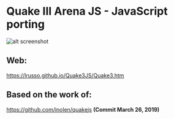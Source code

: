 # Quake III Arena JS - JavaScript porting
 
![alt screenshot](https://raw.githubusercontent.com/lrusso/Quake3JS/master/Quake3.png)

## Web:

https://lrusso.github.io/Quake3JS/Quake3.htm

## Based on the work of:

https://github.com/inolen/quakejs **(Commit March 26, 2019)**
